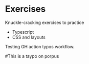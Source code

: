 # Exercises

Knuckle-cracking exercises to practice

- Typescript
- CSS and layouts

Testing GH action typos workflow.

#This is a taypo on porpus
